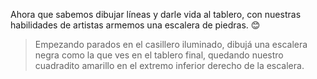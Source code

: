 <gs-toolbox toolbox-url="https://raw.githubusercontent.com/MumukiProject/mumuki-guia-gobstones-practica-primeros-programas-kids/master/toolbox.xml"></gs-toolbox>

Ahora que sabemos dibujar líneas y darle vida al tablero, con nuestras habilidades de artistas armemos una escalera de piedras. :blush: 

> Empezando parados en el casillero iluminado, dibujá una escalera negra como la que ves en el tablero final, quedando nuestro cuadradito amarillo en el extremo inferior derecho de la escalera. 